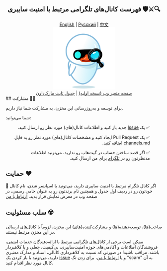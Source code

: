 <div align="center">
<h2>فهرست کانال‌های تلگرامی مرتبط با امنیت سایبری 🛡️⚔️🔍</h2>
</div>
<div align="center">
  <a href="./README-en.md">English</a> | 
  <a href="./README-ru.md">Русский</a> | 
  <a href="./README-zh.md">中文</a>
</div>

<div align="center">
  <img src="../src/assets/icon.png" width="200" height="200" alt="Icon">
</div>

<div align="center">
  <a href="https://mehrazino.github.io/tg-cybersec/">صفحه متغیر وب (نسخه اولیه)</a> |
  <a href="../src/data/channels.md">جدول ثابت مارک‌داون</a>
</div>
## مشارکت 🤝🔄

برای توسعه و به‌روزرسانی این مخزن، به مشارکت شما نیاز داریم.

شما می‌توانید:

<ul dir="rtl">
  <p>✅ یک <a href="https://github.com/mehrazino/tg-cybersec/issues/new">Issue</a> جدید باز کنید و اطلاعات کانال(های) مورد نظر رو ارسال کنید.</p>
  <p>✅ یک Pull Request ایجاد کنید و مشخصات کانال(های) مورد نظر رو به فایل <a href="../src/data/channels.md">channels.md</a> اضافه کنید.</p>
  
  <p>✅ اگر قصد ساختن حساب در گیت‌هاب رو ندارید، می‌تونید اطلاعات مدنظرتون رو در <a href="https://telegram.me/mehrazeno">تلگرام</a> برای من ارسال کنید.</p>
</ul>

## حمایت ❤️

💟 اگر کانال تلگرام مرتبط با امنیت سایبری دارید، می‌تونید با اسپانسر شدن، نام کانال خودتون رو در ردیف اول جدول و همچنین نام برندتون رو به عنوان حامی رسمی، در صفحه وب در معرض نمایش قرار بدید. <a href="https://telegram.me/mehrazeno">ارتباط با من</a>

## سلب مسئولیت ☢️

صاحب(ها)، توسعه‌دهنده‌(ها) و مشارکت‌کننده(های) این مخزن، لزوماً با کانال‌های ارسالی در این مخزن مرتبط نیستند.

ممکن است برخی از کانال‌های تلگرامی مرتبط با ارائه‌دهندگان خدمات امنیتی، فروشندگان اطلاعات و آکادمی‌های حوزه امنیت‌سایبری، بی‌کیفیت، جعلی و یا کلاهبردار باشند. مراقب باشید!
در صورتی که نسبت به کلاهبرداری کانالی، اسناد و مدارک معتبری دارید، می‌تونید با باز کردن یک <a href="https://github.com/mehrazino/tg-cybersec/issues/new">issue</a> و یا <a href="https://telegram.me/mehrazeno">ارتباط با من</a>، برای زدن تگ "scam" به آن کانال مورد نظر اقدام کنید.

